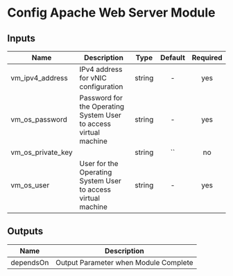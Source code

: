 <!---
Copyright IBM Corp. 2019, 2019
--->

# Config Apache Web Server Module

## Inputs

| Name | Description | Type | Default | Required |
|------|-------------|:----:|:-----:|:-----:|
| vm_ipv4_address | IPv4 address for vNIC configuration | string | - | yes |
| vm_os_password | Password for the Operating System User to access virtual machine | string | - | yes |
| vm_os_private_key |  | string | `` | no |
| vm_os_user | User for the Operating System User to access virtual machine | string | - | yes |

## Outputs

| Name | Description |
|------|-------------|
| dependsOn | Output Parameter when Module Complete |
